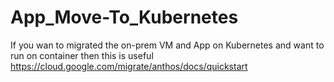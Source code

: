 # App_Move-To_Kubernetes
If you wan to migrated the on-prem VM and App on Kubernetes and want to run on container then this is useful
https://cloud.google.com/migrate/anthos/docs/quickstart
